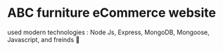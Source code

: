 # ABC furniture eCommerce website

used modern technologies : Node Js, Express, MongoDB, Mongoose, Javascript, and freinds 🥰 
